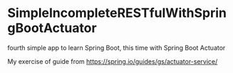 # SimpleIncompleteRESTfulWithSpringBootActuator

fourth simple app to learn Spring Boot, this time with Spring Boot Actuator

My exercise of guide from https://spring.io/guides/gs/actuator-service/
